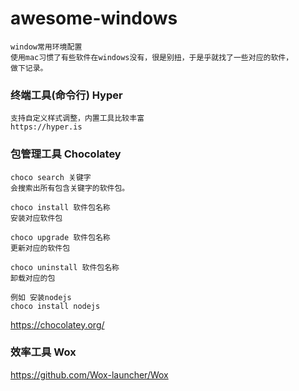 # awesome-windows
```
window常用环境配置
使用mac习惯了有些软件在windows没有，很是别扭，于是乎就找了一些对应的软件，
做下记录。
```
### 终端工具(命令行) Hyper
```
支持自定义样式调整，内置工具比较丰富
https://hyper.is
```

### 包管理工具 Chocolatey

```
choco search 关键字
会搜索出所有包含关键字的软件包。

choco install 软件包名称
安装对应软件包

choco upgrade 软件包名称 
更新对应的软件包

choco uninstall 软件包名称
卸载对应的包

例如 安装nodejs 
choco install nodejs
```
https://chocolatey.org/

### 效率工具 Wox

https://github.com/Wox-launcher/Wox
